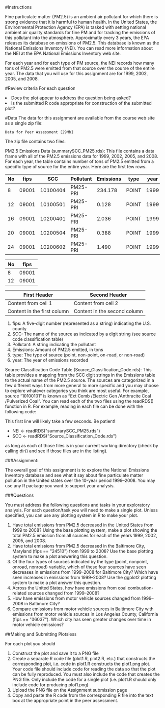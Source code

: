 #Instructions

Fine particulate matter (PM2.5) is an ambient air pollutant for which there is strong evidence that it is harmful to human health. In the United States, the Environmental Protection Agency (EPA) is tasked with setting national ambient air quality standards for fine PM and for tracking the emissions of this pollutant into the atmosphere. Approximatly every 3 years, the EPA releases its database on emissions of PM2.5. This database is known as the National Emissions Inventory (NEI). You can read more information about the NEI at the EPA National Emissions Inventory web site.

For each year and for each type of PM source, the NEI records how many tons of PM2.5 were emitted from that source over the course of the entire year. The data that you will use for this assignment are for 1999, 2002, 2005, and 2008.

#Review criteria 
For each question

<li>Does the plot appear to address the question being asked?</li>
<li>Is the submitted R code appropriate for construction of the submitted plot?</li>

#Data
The data for this assignment are available from the course web site as a single zip file:

	Data for Peer Assessment [29Mb]

The zip file contains two files:

PM2.5 Emissions Data (summarySCC_PM25.rds): This file contains a data frame with all of the PM2.5 emissions data for 1999, 2002, 2005, and 2008.
For each year, the table contains number of tons of PM2.5 emitted from a specific type of source for the entire year. Here are the first few rows.

No |  fips |      SCC |  Pollutant | Emissions |  type | year 
-- | ----- | -------- | ---------- | --------- | ----- | ---- 
8  | 09001 | 10100404 | PM25-PRI | 234.178 | POINT | 1999 
12 | 09001 | 10100501 | PM25-PRI | 0.128 | POINT | 1999 
16 | 09001 | 10200401 | PM25-PRI | 2.036 | POINT | 1999 
20 | 09001 | 10200504 | PM25-PRI | 0.388 | POINT | 1999 
24 | 09001 | 10200602 | PM25-PRI | 1.490 | POINT | 1999 

No | fips 
-- | -----
8  | 09001
12 | 09001



First Header | Second Header
------------ | -------------
Content from cell 1 | Content from cell 2
Content in the first column | Content in the second column


1. fips: A five-digit number (represented as a string) indicating the U.S. county
2. SCC: The name of the source as indicated by a digit string (see source code classification table)
3. Pollutant: A string indicating the pollutant
4. Emissions: Amount of PM2.5 emitted, in tons
5. type: The type of source (point, non-point, on-road, or non-road)
6. year: The year of emissions recorded


Source Classification Code Table (Source_Classification_Code.rds): This table provides a mapping from the SCC digit strings in the Emissions table to the actual name of the PM2.5 source. The sources are categorized in a few different ways from more general to more specific and you may choose to explore whatever categories you think are most useful. For example, source “10100101” is known as “Ext Comb /Electric Gen /Anthracite Coal /Pulverized Coal”.
You can read each of the two files using the readRDS() function in R. For example, reading in each file can be done with the following code:

This first line will likely take a few seconds. Be patient!

* NEI <- readRDS("summarySCC_PM25.rds")
* SCC <- readRDS("Source_Classification_Code.rds")

as long as each of those files is in your current working directory (check by calling dir() and see if those files are in the listing).

###Assignment:

The overall goal of this assignment is to explore the National Emissions Inventory database and see what it say about fine particulate matter pollution in the United states over the 10-year period 1999–2008. You may use any R package you want to support your analysis.

###Questions

You must address the following questions and tasks in your exploratory analysis. For each question/task you will need to make a single plot. Unless specified, you can use any plotting system in R to make your plot.

 1. Have total emissions from PM2.5 decreased in the United States from 1999 to 2008? Using the base plotting system, make a plot showing the total PM2.5 emission from all sources for each of the years 1999, 2002, 2005, and 2008.
 2. Have total emissions from PM2.5 decreased in the Baltimore City, Maryland (fips == "24510") from 1999 to 2008? Use the base plotting system to make a plot answering this question.
 3. Of the four types of sources indicated by the type (point, nonpoint, onroad, nonroad) variable, which of these four sources have seen decreases in emissions from 1999–2008 for Baltimore City? Which have seen increases in emissions from 1999–2008? Use the ggplot2 plotting system to make a plot answer this question.
 4. Across the United States, how have emissions from coal combustion-related sources changed from 1999–2008?
 5. How have emissions from motor vehicle sources changed from 1999–2008 in Baltimore City?
 6. Compare emissions from motor vehicle sources in Baltimore City with emissions from motor vehicle sources in Los Angeles County, California (fips == "06037"). Which city has seen greater changes over time in motor vehicle emissions?

##Making and Submitting Plotsless 

For each plot you should

 1. Construct the plot and save it to a PNG file
 2. Create a separate R code file (plot1.R, plot2.R, etc.) that constructs the corresponding plot, i.e. code in plot1.R constructs the plot1.png plot. Your code file should include code for reading the data so that the plot can be fully reproduced. You must also include the code that creates the PNG file. Only include the code for a single plot (i.e. plot1.R should only include code for producing plot1.png)
 3. Upload the PNG file on the Assignment submission page
 4. Copy and paste the R code from the corresponding R file into the text box at the appropriate point in the peer assessment.

